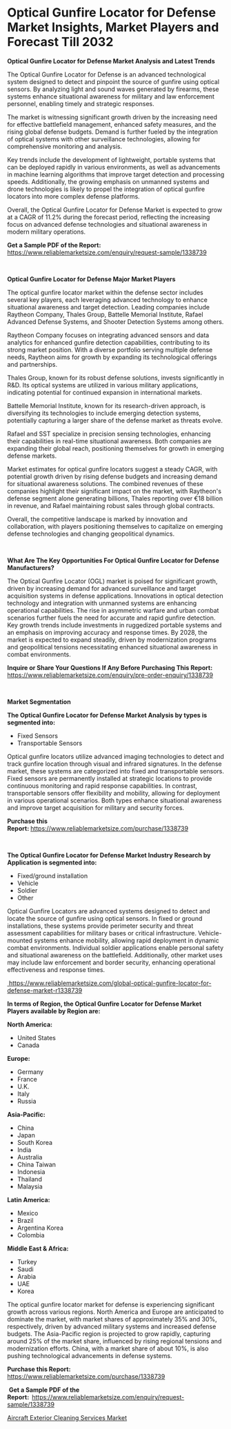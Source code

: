 <p><h1>Optical Gunfire Locator for Defense Market Insights, Market Players and Forecast Till 2032</h1></p><p><strong>Optical Gunfire Locator for Defense Market Analysis and Latest Trends</strong></p>
<p><p>The Optical Gunfire Locator for Defense is an advanced technological system designed to detect and pinpoint the source of gunfire using optical sensors. By analyzing light and sound waves generated by firearms, these systems enhance situational awareness for military and law enforcement personnel, enabling timely and strategic responses. </p><p>The market is witnessing significant growth driven by the increasing need for effective battlefield management, enhanced safety measures, and the rising global defense budgets. Demand is further fueled by the integration of optical systems with other surveillance technologies, allowing for comprehensive monitoring and analysis. </p><p>Key trends include the development of lightweight, portable systems that can be deployed rapidly in various environments, as well as advancements in machine learning algorithms that improve target detection and processing speeds. Additionally, the growing emphasis on unmanned systems and drone technologies is likely to propel the integration of optical gunfire locators into more complex defense platforms. </p><p>Overall, the Optical Gunfire Locator for Defense Market is expected to grow at a CAGR of 11.2% during the forecast period, reflecting the increasing focus on advanced defense technologies and situational awareness in modern military operations.</p></p>
<p><strong>Get a Sample PDF of the Report:&nbsp;</strong> <a href="https://www.reliablemarketsize.com/enquiry/request-sample/1338739?utm_campaign=1872&utm_medium=2&utm_source=Github&utm_content=ia&utm_term=08012025&utm_id=optical-gunfire-locator-for-defense">https://www.reliablemarketsize.com/enquiry/request-sample/1338739</a></p>
<p>&nbsp;</p>
<p><strong>Optical Gunfire Locator for Defense Major Market Players</strong></p>
<p><p>The optical gunfire locator market within the defense sector includes several key players, each leveraging advanced technology to enhance situational awareness and target detection. Leading companies include Raytheon Company, Thales Group, Battelle Memorial Institute, Rafael Advanced Defense Systems, and Shooter Detection Systems among others.</p><p>Raytheon Company focuses on integrating advanced sensors and data analytics for enhanced gunfire detection capabilities, contributing to its strong market position. With a diverse portfolio serving multiple defense needs, Raytheon aims for growth by expanding its technological offerings and partnerships. </p><p>Thales Group, known for its robust defense solutions, invests significantly in R&D. Its optical systems are utilized in various military applications, indicating potential for continued expansion in international markets. </p><p>Battelle Memorial Institute, known for its research-driven approach, is diversifying its technologies to include emerging detection systems, potentially capturing a larger share of the defense market as threats evolve.</p><p>Rafael and SST specialize in precision sensing technologies, enhancing their capabilities in real-time situational awareness. Both companies are expanding their global reach, positioning themselves for growth in emerging defense markets.</p><p>Market estimates for optical gunfire locators suggest a steady CAGR, with potential growth driven by rising defense budgets and increasing demand for situational awareness solutions. The combined revenues of these companies highlight their significant impact on the market, with Raytheon's defense segment alone generating billions, Thales reporting over €18 billion in revenue, and Rafael maintaining robust sales through global contracts.</p><p>Overall, the competitive landscape is marked by innovation and collaboration, with players positioning themselves to capitalize on emerging defense technologies and changing geopolitical dynamics.</p></p>
<p>&nbsp;</p>
<p><strong>What Are The Key Opportunities For Optical Gunfire Locator for Defense Manufacturers?</strong></p>
<p><p>The Optical Gunfire Locator (OGL) market is poised for significant growth, driven by increasing demand for advanced surveillance and target acquisition systems in defense applications. Innovations in optical detection technology and integration with unmanned systems are enhancing operational capabilities. The rise in asymmetric warfare and urban combat scenarios further fuels the need for accurate and rapid gunfire detection. Key growth trends include investments in ruggedized portable systems and an emphasis on improving accuracy and response times. By 2028, the market is expected to expand steadily, driven by modernization programs and geopolitical tensions necessitating enhanced situational awareness in combat environments.</p></p>
<p><strong>Inquire or Share Your Questions If Any Before Purchasing This Report:</strong> <a href="https://www.reliablemarketsize.com/enquiry/pre-order-enquiry/1338739?utm_campaign=1872&utm_medium=2&utm_source=Github&utm_content=ia&utm_term=08012025&utm_id=optical-gunfire-locator-for-defense">https://www.reliablemarketsize.com/enquiry/pre-order-enquiry/1338739</a></p>
<p>&nbsp;</p>
<p><strong>Market Segmentation</strong></p>
<p><strong>The Optical Gunfire Locator for Defense Market Analysis by types is segmented into:</strong></p>
<p><ul><li>Fixed Sensors</li><li>Transportable Sensors</li></ul></p>
<p><p>Optical gunfire locators utilize advanced imaging technologies to detect and track gunfire location through visual and infrared signatures. In the defense market, these systems are categorized into fixed and transportable sensors. Fixed sensors are permanently installed at strategic locations to provide continuous monitoring and rapid response capabilities. In contrast, transportable sensors offer flexibility and mobility, allowing for deployment in various operational scenarios. Both types enhance situational awareness and improve target acquisition for military and security forces.</p></p>
<p><strong>Purchase this Report:&nbsp;</strong><a href="https://www.reliablemarketsize.com/purchase/1338739?utm_campaign=1872&utm_medium=2&utm_source=Github&utm_content=ia&utm_term=08012025&utm_id=optical-gunfire-locator-for-defense">https://www.reliablemarketsize.com/purchase/1338739</a></p>
<p>&nbsp;</p>
<p><strong>The Optical Gunfire Locator for Defense Market Industry Research by Application is segmented into:</strong></p>
<p><ul><li>Fixed/ground installation</li><li>Vehicle</li><li>Soldier</li><li>Other</li></ul></p>
<p><p>Optical Gunfire Locators are advanced systems designed to detect and locate the source of gunfire using optical sensors. In fixed or ground installations, these systems provide perimeter security and threat assessment capabilities for military bases or critical infrastructure. Vehicle-mounted systems enhance mobility, allowing rapid deployment in dynamic combat environments. Individual soldier applications enable personal safety and situational awareness on the battlefield. Additionally, other market uses may include law enforcement and border security, enhancing operational effectiveness and response times.</p></p>
<p><a href="https://www.reliablemarketsize.com/global-optical-gunfire-locator-for-defense-market-r1338739?utm_campaign=1872&utm_medium=2&utm_source=Github&utm_content=ia&utm_term=08012025&utm_id=optical-gunfire-locator-for-defense">&nbsp;https://www.reliablemarketsize.com/global-optical-gunfire-locator-for-defense-market-r1338739</a></p>
<p><strong>In terms of Region, the Optical Gunfire Locator for Defense Market Players available by Region are:</strong></p>
<p>
    <p> <strong> North America: </strong>
        <ul>
            <li>United States</li>
            <li>Canada</li>
        </ul>
        </p> 
    <p> <strong> Europe: </strong>
        <ul>
            <li>Germany</li>
            <li>France</li>
            <li>U.K.</li>
            <li>Italy</li>
            <li>Russia</li>
        </ul>
        </p> 
    <p> <strong> Asia-Pacific: </strong>
        <ul>
            <li>China</li>
            <li>Japan</li>
            <li>South Korea</li>
            <li>India</li>
            <li>Australia</li>
            <li>China Taiwan</li>
            <li>Indonesia</li>
            <li>Thailand</li>
            <li>Malaysia</li>
        </ul>
        </p> 
    <p> <strong> Latin America: </strong>
        <ul>
            <li>Mexico</li>
            <li>Brazil</li>
            <li>Argentina Korea</li>
            <li>Colombia</li>
        </ul>
        </p> 
    <p> <strong> Middle East & Africa: </strong>
        <ul>
            <li>Turkey</li>
            <li>Saudi</li>
            <li>Arabia</li>
            <li>UAE</li>
            <li>Korea</li>
        </ul>
    </p>
    </p>
<p><p>The optical gunfire locator market for defense is experiencing significant growth across various regions. North America and Europe are anticipated to dominate the market, with market shares of approximately 35% and 30%, respectively, driven by advanced military systems and increased defense budgets. The Asia-Pacific region is projected to grow rapidly, capturing around 25% of the market share, influenced by rising regional tensions and modernization efforts. China, with a market share of about 10%, is also pushing technological advancements in defense systems.</p></p>
<p><strong>Purchase this Report: </strong><a href="https://www.reliablemarketsize.com/purchase/1338739?utm_campaign=1872&utm_medium=2&utm_source=Github&utm_content=ia&utm_term=08012025&utm_id=optical-gunfire-locator-for-defense">https://www.reliablemarketsize.com/purchase/1338739</a></p>
<p>&nbsp;<strong>Get a Sample PDF of the Report:&nbsp;&nbsp;</strong><a href="https://www.reliablemarketsize.com/enquiry/request-sample/1338739?utm_campaign=1872&utm_medium=2&utm_source=Github&utm_content=ia&utm_term=08012025&utm_id=optical-gunfire-locator-for-defense">https://www.reliablemarketsize.com/enquiry/request-sample/1338739</a></p>
<p><strong></strong></p>
<p><p><a href="https://github.com/BryceTownsendr/Market-Research-Report-List-7/blob/main/aircraft-exterior-cleaning-services-market.md?utm_campaign=1872&utm_medium=2&utm_source=Github&utm_content=ia&utm_term=08012025&utm_id=optical-gunfire-locator-for-defense">Aircraft Exterior Cleaning Services Market</a></p></p>